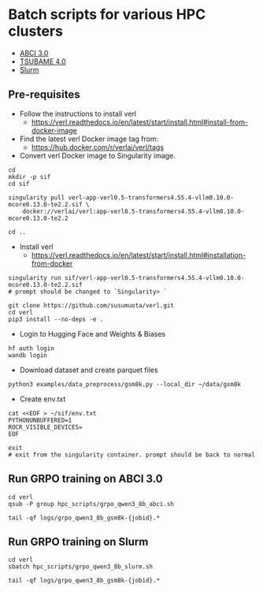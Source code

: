 # Batch scripts for various HPC clusters

- [ABCI 3.0](https://docs.abci.ai/v3/)
- [TSUBAME 4.0](https://www.t4.cii.isct.ac.jp/manuals)
- [Slurm](https://slurm.schedmd.com/)

## Pre-requisites

- Follow the instructions to install verl
  - https://verl.readthedocs.io/en/latest/start/install.html#install-from-docker-image
- Find the latest verl Docker image tag from:
  - https://hub.docker.com/r/verlai/verl/tags
- Convert verl Docker image to Singularity image.

```shell
cd
mkdir -p sif
cd sif

singularity pull verl-app-verl0.5-transformers4.55.4-vllm0.10.0-mcore0.13.0-te2.2.sif \
    docker://verlai/verl:app-verl0.5-transformers4.55.4-vllm0.10.0-mcore0.13.0-te2.2

cd ..
```

- Install verl
  - https://verl.readthedocs.io/en/latest/start/install.html#installation-from-docker

```shell
singularity run sif/verl-app-verl0.5-transformers4.55.4-vllm0.10.0-mcore0.13.0-te2.2.sif
# prompt should be changed to `Singularity> `

git clone https://github.com/susumuota/verl.git
cd verl
pip3 install --no-deps -e .
```

- Login to Hugging Face and Weights & Biases

```shell
hf auth login
wandb login
```

- Download dataset and create parquet files

```shell
python3 examples/data_preprocess/gsm8k.py --local_dir ~/data/gsm8k
```

- Create env.txt

```shell
cat <<EOF > ~/sif/env.txt
PYTHONUNBUFFERED=1
ROCR_VISIBLE_DEVICES=
EOF

exit
# exit from the singularity container. prompt should be back to normal
```

## Run GRPO training on ABCI 3.0

```shell
cd verl
qsub -P group hpc_scripts/grpo_qwen3_8b_abci.sh

tail -qf logs/grpo_qwen3_8b_gsm8k-{jobid}.*
```

## Run GRPO training on Slurm

```shell
cd verl
sbatch hpc_scripts/grpo_qwen3_8b_slurm.sh

tail -qf logs/grpo_qwen3_8b_gsm8k-{jobid}.*
```
